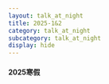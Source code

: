 ```yaml
---
layout: talk_at_night
title: 2025-1&2
category: talk_at_night
subcategory: talk_at_night
display: hide
---
```


<!-- more -->

#### 2025寒假

